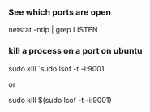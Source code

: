 ### See which ports are open
netstat -ntlp | grep LISTEN

### kill a process on a port on ubuntu
sudo kill \`sudo lsof -t -i:9001\`

or

sudo kill $(sudo lsof -t -i:9001)
